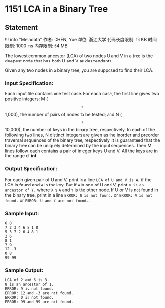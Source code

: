 
# 1151 LCA in a Binary Tree

## Statement

!!! info "Metadata"
    作者: CHEN, Yue
    单位: 浙江大学
    代码长度限制: 16 KB
    时间限制: 1000 ms
    内存限制: 64 MB

The lowest common ancestor (LCA) of two nodes U and V in a tree is the deepest node that has both U and V as descendants.

Given any two nodes in a binary tree, you are supposed to find their LCA.

### Input Specification:

Each input file contains one test case. For each case, the first line gives two positive integers: M ($$\le$$ 1,000), the number of pairs of nodes to be tested; and N ($$\le$$ 10,000), the number of keys in the binary tree, respectively. In each of the following two lines, N distinct integers are given as the inorder and preorder traversal sequences of the binary tree, respectively.  It is guaranteed that the binary tree can be uniquely determined by the input sequences.  Then M lines follow, each contains a pair of integer keys U and V. All the keys are in the range of **int**.

### Output Specification:

For each given pair of U and V, print in a line `LCA of U and V is A.` if the LCA is found and `A` is the key.  But if `A` is one of U and V, print `X is an ancestor of Y.` where `X` is `A` and `Y` is the other node.  If U or V is not found in the binary tree, print in a line `ERROR: U is not found.` or `ERROR: V is not found.` or `ERROR: U and V are not found.`.

### Sample Input:
```plaintext
6 8
7 2 3 4 6 5 1 8
5 3 7 2 6 4 8 1
2 6
8 1
7 9
12 -3
0 8
99 99
```

### Sample Output:
```plaintext
LCA of 2 and 6 is 3.
8 is an ancestor of 1.
ERROR: 9 is not found.
ERROR: 12 and -3 are not found.
ERROR: 0 is not found.
ERROR: 99 and 99 are not found.
```


